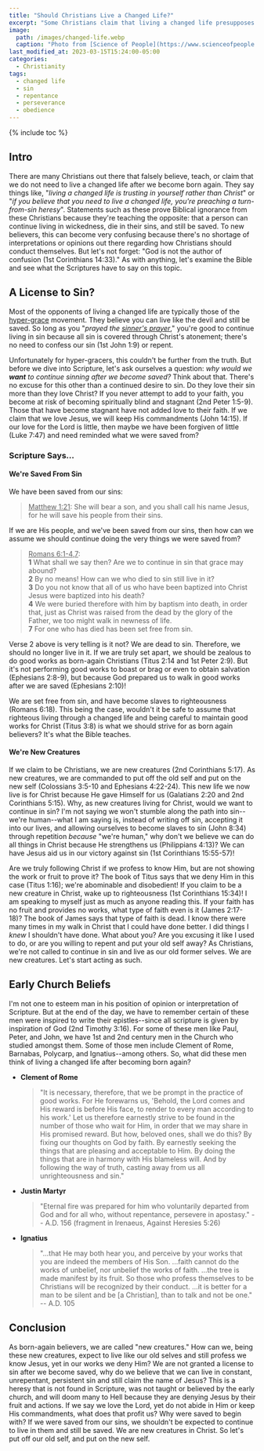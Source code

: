 ```yaml
---
title: "Should Christians Live a Changed Life?"
excerpt: "Some Christians claim that living a changed life presupposes a turning-from-sin heresy, but is this true?"
image: 
  path: /images/changed-life.webp
  caption: "Photo from [Science of People](https://www.scienceofpeople.com/how-to-change/)"
last_modified_at: 2023-03-15T15:24:00-05:00
categories:
  - Christianity
tags: 
  - changed life
  - sin
  - repentance
  - perseverance
  - obedience
---
```


{% include toc %}

## Intro
There are many Christians out there that falsely believe, teach, or claim that we do not need to live a changed life after we become born again. They say things like, "*living a changed life is trusting in yourself rather than Christ*" or "*if you believe that you need to live a changed life, you're preaching a turn-from-sin heresy*". Statements such as these prove Biblical ignorance from these Christians because they're teaching the opposite: that a person can continue living in wickedness, die in their sins, and still be saved. To new believers, this can become very confusing because there's no shortage of interpretations or opinions out there regarding how Christians should conduct themselves. But let's not forget: "God is not the author of confusion (1st Corinthians 14:33)." As with anything, let's examine the Bible and see what the Scriptures have to say on this topic.

## A License to Sin?
Most of the opponents of living a changed life are typically those of the [hyper-grace](https://www.gotquestions.org/hyper-grace.html) movement. They believe you can live like the devil and still be saved. So long as you "*prayed the [sinner's prayer](https://www.exagora.me/heresy/a-dangerous-prayer/)*," you're good to continue living in sin because all sin is covered through Christ's atonement; there's no need to confess our sin (1st John 1:9) or repent.

Unfortunately for hyper-gracers, this couldn't be further from the truth. But before we dive into Scripture, let's ask ourselves a question: *why would we **want** to continue sinning after we become saved?* Think about that. There's no excuse for this other than a continued desire to sin. Do they love their sin more than they love Christ? If you never attempt to add to your faith, you become at risk of becoming spiritually blind and stagnant (2nd Peter 1:5-9). Those that have become stagnant have not added love to their faith. If we claim that we love Jesus, we will keep His commandments (John 14:15). If our love for the Lord is little, then maybe we have been forgiven of little (Luke 7:47) and need reminded what we were saved from? 

### Scripture Says...
#### We're Saved From Sin
We have been saved from our sins:

> <u>Matthew 1:21</u>: She will bear a son, and you shall call his name Jesus, for he will save his people from their sins.

If we are His people, and we've been saved from our sins, then how can we assume we should continue doing the very things we were saved from?

> <u>Romans 6:1-4,7</u>:<br>
> **1** What shall we say then? Are we to continue in sin that grace may abound? <br>
> **2** By no means! How can we who died to sin still live in it? <br>
> **3** Do you not know that all of us who have been baptized into Christ Jesus were baptized into his death? <br>
> **4** We were buried therefore with him by baptism into death, in order that, just as Christ was raised from the dead by the glory of the Father, we too might walk in newness of life.<br>
> **7** For one who has died has been set free from sin. 

Verse 2 above is very telling is it not? We are dead to sin. Therefore, we should no longer live in it. If we are truly set apart, we should be zealous to do good works as born-again Christians (Titus 2:14 and 1st Peter 2:9). But it's not performing good works to boast or brag or even to obtain salvation (Ephesians 2:8-9), but because God prepared us to walk in good works after we are saved (Ephesians 2:10)! 

We are set free from sin, and have become slaves to righteousness (Romans 6:18). This being the case, wouldn't it be safe to assume that righteous living through a changed life and being careful to maintain good works for Christ (Titus 3:8) is what we should strive for as born again believers? It's what the Bible teaches.

#### We're New Creatures
If we claim to be Christians, we are new creatures (2nd Corinthians 5:17). As new creatures, we are commanded to put off the old self and put on the new self (Colossians 3:5-10 and Ephesians 4:22-24). This new life we now live is for Christ because He gave Himself for us (Galatians 2:20 and 2nd Corinthians 5:15). Why, as new creatures living for Christ, would we want to continue in sin? I'm not saying we won't stumble along the path into sin--we're human--what I am saying is, instead of writing off sin, accepting it into our lives, and allowing ourselves to become slaves to sin (John 8:34) through repetition *because* "we're human," why don't we believe we can do all things in Christ because He strengthens us (Philippians 4:13)? We can have Jesus aid us in our victory against sin (1st Corinthians 15:55-57)!

Are we truly following Christ if we profess to know Him, but are not showing the work or fruit to prove it? The book of Titus says that we deny Him in this case (Titus 1:16); we're abominable and disobedient! If you claim to be a new creature in Christ, wake up to righteousness (1st Corinthians 15:34)! I am speaking to myself just as much as anyone reading this. If your faith has no fruit and provides no works, what type of faith even is it (James 2:17-18)? The book of James says that type of faith is dead. I know there were many times in my walk in Christ that I could have done better. I did things I *knew* I shouldn't have done. What about you? Are you excusing it like I used to do, or are you willing to repent and put your old self away? As Christians, we're not called to continue in sin and live as our old former selves. We are new creatures. Let's start acting as such.

## Early Church Beliefs
I'm not one to esteem man in his position of opinion or interpretation of Scripture. But at the end of the day, we have to remember certain of these men were inspired to write their epistles--since all scripture is given by inspiration of God (2nd Timothy 3:16). For some of these men like Paul, Peter, and John, we have 1st and 2nd century men in the Church who studied amongst them. Some of those men include Clement of Rome, Barnabas, Polycarp, and Ignatius--among others. So, what did these men think of living a changed life after becoming born again?

  * **Clement of Rome**
    > "It is necessary, therefore, that we be prompt in the practice of good works. For He forewarns us, 'Behold, the Lord comes and His reward is before His face, to render to every man according to his work.' Let us therefore earnestly strive to be found in the number of those who wait for Him, in order that we may share in His promised reward. But how, beloved ones, shall we do this? By fixing our thoughts on God by faith. By earnestly seeking the things that are pleasing and acceptable to Him. By doing the things that are in harmony with His blameless will. And by following the way of truth, casting away from us all unrighteousness and sin."

  * **Justin Martyr**
    > "Eternal fire was prepared for him who voluntarily departed from God and for all who, without repentance, persevere in apostasy." -- A.D. 156 (fragment in Irenaeus, Against Heresies 5:26)

  * **Ignatius**
    > "...that He may both hear you, and perceive by your works that you are indeed the members of His Son. ...faith cannot do the works of unbelief, nor unbelief the works of faith. ...the tree is made manifest by its fruit. So those who profess themselves to be Christians will be recognized by their conduct. ...it is better for a man to be silent and be [a Christian], than to talk and not be one." -- A.D. 105


## Conclusion
As born-again believers, we are called "new creatures." How can we, being these new creatures, expect to live like our old selves and still profess we know Jesus, yet in our works we deny Him? We are not granted a license to sin after we become saved, why do we believe that we can live in constant, unrepentant, persistent sin and still claim the name of Jesus? This is a heresy that is not found in Scripture, was not taught or believed by the early church, and will doom many to Hell because they are denying Jesus by their fruit and actions. If we say we love the Lord, yet do not abide in Him or keep His commandments, what does that profit us? Why were saved to begin with? If we were saved from our sins, we shouldn't be expected to continue to live in them and still be saved. We are new creatures in Christ. So let's put off our old self, and put on the new self.

<script>
var refTagger = {
  settings: {
    bibleVersion: 'ESV'
  }
}; 

(function(d, t) {
  var n=d.querySelector('[nonce]');
  refTagger.settings.nonce = n && (n.nonce||n.getAttribute('nonce'));
  var g = d.createElement(t), s = d.getElementsByTagName(t)[0];
  g.src = 'https://api.reftagger.com/v2/RefTagger.js';
  g.nonce = refTagger.settings.nonce;
  s.parentNode.insertBefore(g, s);
}(document, 'script'));
</script>
